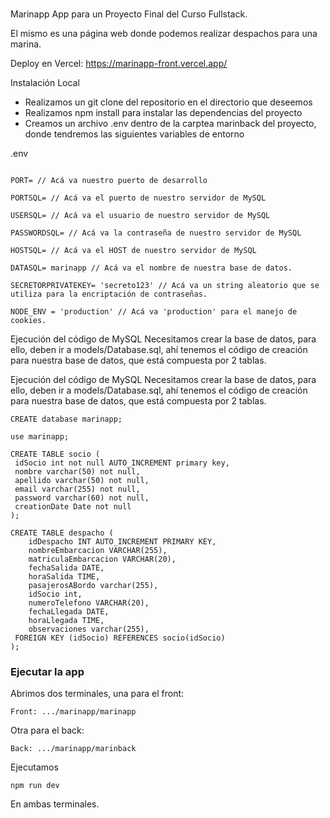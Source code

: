 ###
Marinapp
App para un Proyecto Final del Curso Fullstack.

El mismo es una página web donde podemos realizar despachos para una marina.

Deploy en Vercel:
https://marinapp-front.vercel.app/


Instalación Local
- Realizamos un git clone del repositorio en el directorio que deseemos
- Realizamos npm install para instalar las dependencias del proyecto
- Creamos un archivo .env dentro de la carptea marinback del proyecto, donde tendremos las siguientes variables de entorno

.env

```

PORT= // Acá va nuestro puerto de desarrollo

PORTSQL= // Acá va el puerto de nuestro servidor de MySQL

USERSQL= // Acá va el usuario de nuestro servidor de MySQL

PASSWORDSQL= // Acá va la contraseña de nuestro servidor de MySQL

HOSTSQL= // Acá va el HOST de nuestro servidor de MySQL

DATASQL= marinapp // Acá va el nombre de nuestra base de datos.

SECRETORPRIVATEKEY= 'secreto123' // Acá va un string aleatorio que se utiliza para la encriptación de contraseñas.  

NODE_ENV = 'production' // Acá va 'production' para el manejo de cookies.
```
Ejecución del código de MySQL
Necesitamos crear la base de datos, para ello, deben ir a models/Database.sql, ahí tenemos el código de creación para nuestra base de datos, que está compuesta por 2 tablas.

Ejecución del código de MySQL
Necesitamos crear la base de datos, para ello, deben ir a models/Database.sql, ahí tenemos el código de creación para nuestra base de datos, que está compuesta por 2 tablas.

```
CREATE database marinapp; 

use marinapp;

CREATE TABLE socio (
 idSocio int not null AUTO_INCREMENT primary key,
 nombre varchar(50) not null,
 apellido varchar(50) not null,
 email varchar(255) not null,
 password varchar(60) not null,
 creationDate Date not null
);

CREATE TABLE despacho (
    idDespacho INT AUTO_INCREMENT PRIMARY KEY,
    nombreEmbarcacion VARCHAR(255),
    matriculaEmbarcacion VARCHAR(20),
    fechaSalida DATE,
    horaSalida TIME,
    pasajerosABordo varchar(255),
    idSocio int,
    numeroTelefono VARCHAR(20),
    fechaLlegada DATE,
    horaLlegada TIME,
    observaciones varchar(255),
 FOREIGN KEY (idSocio) REFERENCES socio(idSocio)
);
```

### Ejecutar la app
Abrimos dos terminales, una para el front:
```
Front: .../marinapp/marinapp
```
Otra para el back:
```
Back: .../marinapp/marinback
```
Ejecutamos
```
npm run dev
```
En ambas terminales.

